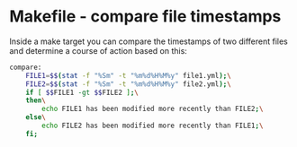 # Makefile - compare file timestamps

Inside a make target you can compare the timestamps of two different files and determine a course of action based on this:
```bash
compare:
	FILE1=$$(stat -f "%Sm" -t "%m%d%H%M%y" file1.yml);\
    FILE2=$$(stat -f "%Sm" -t "%m%d%H%M%y" file2.yml);\
	if [ $$FILE1 -gt $$FILE2 ];\
	then\
		echo FILE1 has been modified more recently than FILE2;\
	else\
		echo FILE2 has been modified more recently than FILE1;\
	fi;
```